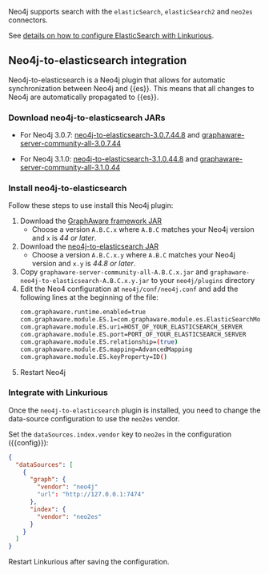 
Neo4j supports search with the `elasticSearch`, `elasticSearch2` and `neo2es` connectors.

See [details on how to configure ElasticSearch with Linkurious](/es-config).

## Neo4j-to-elasticsearch integration

Neo4j-to-elasticsearch is a Neo4j plugin that allows for automatic synchronization
between Neo4j and {{es}}. This means that all changes to Neo4j are automatically
propagated to {{es}}.

### Download neo4j-to-elasticsearch JARs

- For Neo4j 3.0.7:
   [neo4j-to-elasticsearch-3.0.7.44.8](http://products.graphaware.com/download/neo4j-to-elasticsearch/graphaware-neo4j-to-elasticsearch-3.0.7.44.8.jar)
   and
   [graphaware-server-community-all-3.0.7.44](http://products.graphaware.com/download/framework-server-community/graphaware-server-community-all-3.0.7.44.jar)

- For Neo4j 3.1.0:
   [neo4j-to-elasticsearch-3.1.0.44.8](http://products.graphaware.com/download/neo4j-to-elasticsearch/graphaware-neo4j-to-elasticsearch-3.1.0.44.8.jar)
   and
   [graphaware-server-community-all-3.1.0.44](http://products.graphaware.com/download/framework-server-community/graphaware-server-community-all-3.0.7.44.jar)

### Install neo4j-to-elasticsearch

Follow these steps to use install this Neo4j plugin:

1. Download the [GraphAware framework JAR](http://products.graphaware.com/?dir=framework-server-community)
   - Choose a version `A.B.C.x` where `A.B.C` matches your Neo4j version and `x` is *44 or later*.
2. Download the [neo4j-to-elasticsearch JAR](http://products.graphaware.com/?dir=neo4j-to-elasticsearch)
   - Choose a version `A.B.C.x.y` where `A.B.C` matches your Neo4j version and `x.y` is *44.8 or later*.
3. Copy `graphaware-server-community-all-A.B.C.x.jar` and `graphaware-neo4j-to-elasticsearch-A.B.C.x.y.jar` to your `neo4j/plugins` directory
4. Edit the Neo4 configuration at `neo4j/conf/neo4j.conf` and add the following lines at the beginning of the file:
   ```sh
   com.graphaware.runtime.enabled=true
   com.graphaware.module.ES.1=com.graphaware.module.es.ElasticSearchModuleBootstrapper
   com.graphaware.module.ES.uri=HOST_OF_YOUR_ELASTICSEARCH_SERVER
   com.graphaware.module.ES.port=PORT_OF_YOUR_ELASTICSEARCH_SERVER
   com.graphaware.module.ES.relationship=(true)
   com.graphaware.module.ES.mapping=AdvancedMapping
   com.graphaware.module.ES.keyProperty=ID()
   ```
5. Restart Neo4j


### Integrate with Linkurious

Once the `neo4j-to-elasticsearch` plugin is installed, you need to change
the data-source configuration to use the `neo2es` vendor.

Set the `dataSources.index.vendor` key to `neo2es` in the configuration ({{config}}):
```json
{
  "dataSources": [
    {
      "graph": {
        "vendor": "neo4j"
        "url": "http://127.0.0.1:7474"
      },
      "index": {
        "vendor": "neo2es"
      }
    }
  ]
}
```

Restart Linkurious after saving the configuration.
